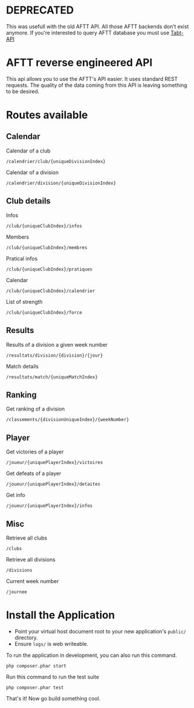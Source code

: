 # DEPRECATED
This was usefull with the old AFTT API. All those AFTT backends don't exist anymore. If you're interested to query AFTT database you must use [Tabt-API](https://github.com/gfrenoy/TabT-API)

# AFTT reverse engineered API


This api allows you to use the AFTT's API easier. It uses standard REST requests. The quality of the data coming from this API is leaving something to be desired.

# Routes available

## Calendar
Calendar of a club

	/calendrier/club/{uniqueDivisionIndex}

Calendar of a division

	/calendrier/division/{uniqueDivisionIndex}

## Club details
Infos

	/club/{uniqueClubIndex}/infos

Members

	/club/{uniqueClubIndex}/membres

Pratical infos

	/club/{uniqueClubIndex}/pratiques

Calendar

	/club/{uniqueClubIndex}/calendrier

List of strength

	/club/{uniqueClubIndex}/force

## Results
Results of a division a given week number

	/resultats/division/{division}/{jour}

Match details

	/resultats/match/{uniqueMatchIndex}

## Ranking
Get ranking of a division

	/classements/{divisionUniqueIndex}/{weekNumber}

## Player
Get victories of a player

	/joueur/{uniquePlayerIndex}/victoires

Get defeats of a player

	/joueur/{uniquePlayerIndex}/detaites

Get info

	/joueur/{uniquePlayerIndex}/infos

## Misc
Retrieve all clubs

	/clubs
Retrieve all divisions

	/divisions
Current week number

	/journee
# Install the Application

* Point your virtual host document root to your new application's `public/` directory.
* Ensure `logs/` is web writeable.

To run the application in development, you can also run this command. 

	php composer.phar start

Run this command to run the test suite

	php composer.phar test

That's it! Now go build something cool.
